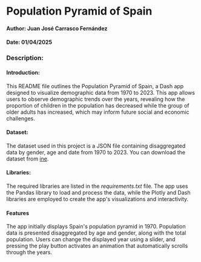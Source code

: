 # Population Pyramid of Spain
#### Author: Juan José Carrasco Fernández
#### Date: 01/04/2025
### Description:
#### Introduction:

This README file outlines the Population Pyramid of Spain, a Dash app designed to visualize demographic data from 1970 to 2023. This app allows users to observe demographic trends over the years, revealing how the proportion of children in the population has decreased while the group of older adults has increased, which may inform future social and economic challenges.

#### Dataset:

The dataset used in this project is a JSON file containing disaggregated data by gender, age and date from 1970 to 2023. You can download the dataset from [ine](https://www.ine.es/dyngs/INEbase/operacion.htm?c=Estadistica_C&cid=1254736177095&menu=ultiDatos&idp=1254735572981).

#### Libraries:

The required libraries are listed in the *requirements.txt* file. The app uses the Pandas library to load and process the data, while the Plotly and Dash libraries are employed to create the app's visualizations and interactivity.

#### Features

The app initially displays Spain's population pyramid in 1970. Population data is presented disaggregated by age and gender, along with the total population. Users can change the displayed year using a slider, and pressing the play button activates an animation that automatically scrolls through the years.
